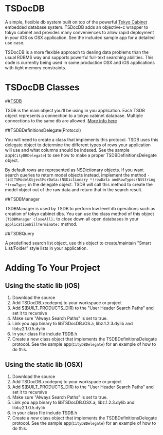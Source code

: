 TSDocDB
========
A simple, flexible db system built on top of the powerful [Tokyo Cabinet](http://fallabs.com/tokyocabinet/) embedded database system. TSDocDB adds an objective-c wrapper to tokyo cabinet and provides many conveniences to allow rapid deployment in your iOS os OSX application. See the included sample app for a detailed use case.

TSDocDB is a more flexible approach to dealing data problems than the usual RDBMS way and supports powerful full-text searching abilities. This code is currently being used in some production OSX and iOS applications with tight memory constraints.


TSDocDB Classes
===============

##[TSDB](TSDocDB/blob/master/TSDB.markdown)

TSDB is the main object you'll be using in you application. Each TSDB object represents a connection to a tokyo cabinet database. Multiple connections to the same db are allowed. [More info here](TSDocDB/blob/master/TSDB.markdown)

##TSDBDefinitionsDelegate(Protocol)

You will need to create a class that implements this protocol. TSDB uses this delegate object to determine the different types of rows your application will use and what columns should be indexed. See the sample app(`CityDBDelegate`) to see how to make a proper TSDBDefinitionsDelegate object.

By default rows are represented as NSDictionary objects. If you want search queries to return model objects instead, implement the method `-(id)TSModelObjectForData:(NSDictionary *)rowData andRowType:(NSString *)rowType;` in the delegate object. TSDB will call this method to create the model object out of the raw data and return that in the search result.

##TSDBManager

TSDBManager is used by TSDB to perform low level db operations such as creation of tokyo cabinet dbs. You can use the class method of this object `[TSDBManager closeAll];` to close down all open databases in your `applicationWillTerminate:` method.

##TSDBQuery

A predefined search list object, use this object to create/maintain "Smart List/Folder" style lists in your application.

Adding To Your Project
======================

Using the static lib (iOS)
---------------------------
1. Download the source
2. Add TSDocDB.xcodeproj to your workspace or project
3. Add $(BUILT_PRODUCTS_DIR) to the "User Header Search Paths" and set it to recursive
4. Make sure "Always Search  Paths" is set to true.
5. Link you app binary to libTSDocDB.iOS.a, libz.1.2.3.dylib and libbz2.1.0.5.dylib
6. In your class file include TSDB.h
7. Create a new class object that implements the TSDBDefinitionsDelegate protocol. See the sample app(`CityDBDelegate`) for an example of how to do this.

Using the static lib (OSX)
----------------------------
1. Download the source
2. Add TSDocDB.xcodeproj to your workspace or project
3. Add $(BUILT_PRODUCTS_DIR) to the "User Header Search Paths" and set it to recursive
4. Make sure "Always Search  Paths" is set to true.
5. Link you app binary to libTSDocDB.OSX.a, libz.1.2.3.dylib and libbz2.1.0.5.dylib 
6. In your class file include TSDB.h
7. Create a new class object that implements the TSDBDefinitionsDelegate protocol. See the sample app(`CityDBDelegate`) for an example of how to do this.

